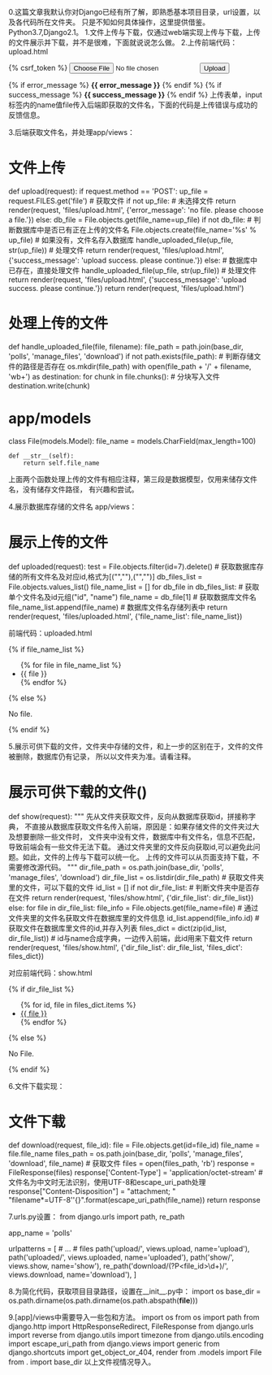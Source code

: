 0.这篇文章我默认你对Django已经有所了解，即熟悉基本项目目录，url设置，以及各代码所在文件夹。
只是不知如何具体操作，这里提供借鉴。Python3.7,Django2.1。
1.文件上传与下载，仅通过web端实现上传与下载，上传的文件展示并下载，并不是很难，下面就说说怎么做。
2.上传前端代码：upload.html
<body>
<form action="" method="POST" enctype="multipart/form-data">
            {% csrf_token %}
            <input type="file" name="file"/>
            <input type="submit"value="Upload"/>
</form>
{% if error_message %}
        <strong>{{ error_message }}</strong>
        {% endif %}
        {% if success_message %}
        <strong>{{ success_message }}</strong>
{% endif %}
</body>
上传表单，input标签内的name值file传入后端即获取的文件名，下面的代码是上传错误与成功的反馈信息。

3.后端获取文件名，并处理app/views：
# 文件上传
def upload(request):
    if request.method == 'POST':
        up_file = request.FILES.get('file')  # 获取文件
        if not up_file:  # 未选择文件
            return render(request, 'files/upload.html',
                          {'error_message': 'no file. please choose a file.'})
        else:
            db_file = File.objects.get(file_name=up_file)
            if not db_file:  # 判断数据库中是否已有正在上传的文件名
                File.objects.create(file_name='%s' % up_file)  # 如果没有，文件名存入数据库
                handle_uploaded_file(up_file, str(up_file))  # 处理文件
                return render(request, 'files/upload.html',
                              {'success_message': 'upload success. please continue.'})
            else:   # 数据库中已存在，直接处理文件
                handle_uploaded_file(up_file, str(up_file))  # 处理文件
                return render(request, 'files/upload.html',
                              {'success_message': 'upload success. please continue.'})
    return render(request, 'files/upload.html')


# 处理上传的文件
def handle_uploaded_file(file, filename):
    file_path = path.join(base_dir, 'polls', 'manage_files', 'download')
    if not path.exists(file_path):  # 判断存储文件的路径是否存在
        os.mkdir(file_path)
    with open(file_path + '/' + filename, 'wb+') as destination:
        for chunk in file.chunks():  # 分块写入文件
            destination.write(chunk)


# app/models
class File(models.Model):
    file_name = models.CharField(max_length=100)

    def __str__(self):
        return self.file_name

上面两个函数处理上传的文件有相应注释，第三段是数据模型，仅用来储存文件名，没有储存文件路径，
有兴趣和尝试。

4.展示数据库存储的文件名 app/views：
# 展示上传的文件
def uploaded(request):
    test = File.objects.filter(id=7).delete()
    # 获取数据库存储的所有文件名及对应id,格式为[("",""),("","")]
    db_files_list = File.objects.values_list()
    file_name_list = []
    for db_file in db_files_list:  # 获取单个文件名及id元组("id", "name")
        file_name = db_file[1]  # 获取数据库文件名
        file_name_list.append(file_name)  # 数据库文件名存储列表中
    return render(request, 'files/uploaded.html', {'file_name_list': file_name_list})
	
前端代码：uploaded.html
<html lang="en">
<body>
{% if file_name_list %}
    <ul>
        {% for file in file_name_list %}
        <li>{{ file }}</li>
        {% endfor %}
    </ul>
    {% else %}
    <p>No file.</p>
    {% endif %}
</body>
</html>

5.展示可供下载的文件，文件夹中存储的文件，和上一步的区别在于，文件的文件被删除，数据库仍有记录，
所以以文件夹为准。请看注释。
# 展示可供下载的文件()
def show(request):
    """
        先从文件夹获取文件，反向从数据库获取id，拼接称字典，
        不直接从数据库获取文件名传入前端，原因是：如果存储文件的文件夹过大及想要删除一些文件时，
        文件夹中没有文件，数据库中有文件名，信息不匹配，导致前端会有一些文件无法下载。
        通过文件夹里的文件反向获取id,可以避免此问题。如此，文件的上传与下载可以统一化。
        上传的文件可以从页面支持下载，不需要修改源代码。
    """
    dir_file_path = os.path.join(base_dir, 'polls', 'manage_files', 'download')
    dir_file_list = os.listdir(dir_file_path)  # 获取文件夹里的文件，可以下载的文件
    id_list = []
    if not dir_file_list:  # 判断文件夹中是否存在文件
        return render(request, 'files/show.html', {'dir_file_list': dir_file_list})
    else:
        for file in dir_file_list:
            file_info = File.objects.get(file_name=file)  # 通过文件夹里的文件名获取文件在数据库里的文件信息
            id_list.append(file_info.id)  # 获取文件在数据库里文件的id,并存入列表
        files_dict = dict(zip(id_list, dir_file_list))  # id与name合成字典，一边传入前端，此id用来下载文件
        return render(request, 'files/show.html', {'dir_file_list': dir_file_list,
                                                   'files_dict': files_dict})

对应前端代码：show.html
<!DOCTYPE html>
<html lang="en">
<head>
    <meta charset="UTF-8">
    <title>File list</title>
</head>
<body>
    {% if dir_file_list %}
    <ul>{% for id, file in files_dict.items %}
        <li>
            <a href="polls/download/{{ id }}/">
			{{ file }}
            </a>
        </li>
        {% endfor %}
    </ul>
    {% else %}
    <p>No File.</p>
    {% endif %}
    <br>
</body>
</html>

6.文件下载实现：
# 文件下载
def download(request, file_id):
    file = File.objects.get(id=file_id)
    file_name = file.file_name
    files_path = os.path.join(base_dir, 'polls', 'manage_files', 'download', file_name)  # 获取文件
    files = open(files_path, 'rb')
    response = FileResponse(files)
    response['Content-Type'] = 'application/octet-stream'
    # 文件名为中文时无法识别，使用UTF-8和escape_uri_path处理
    response["Content-Disposition"] = "attachment; " \
                                      "filename*=UTF-8''{}".format(escape_uri_path(file_name))
    return response


7.urls.py设置：
from django.urls import path, re_path

app_name = 'polls'

urlpatterns = [
	# ...
    # files
    path('upload/', views.upload, name='upload'),
    path('uploaded/', views.uploaded, name='uploaded'),
    path('show/', views.show, name='show'),
    re_path('download/(?P<file_id>\\d+)/', views.download, name='download'),
]

8.为简化代码，获取项目目录路径，设置在__init__.py中：
import os
base_dir = os.path.dirname(os.path.dirname(os.path.abspath(__file__)))

9.[app]/views中需要导入一些包和方法。
import os
from os import path
from django.http import HttpResponseRedirect, FileResponse
from django.urls import reverse
from django.utils import timezone
from django.utils.encoding import escape_uri_path
from django.views import generic
from django.shortcuts import get_object_or_404, render
from .models import File
from . import base_dir
以上文件视情况导入。
